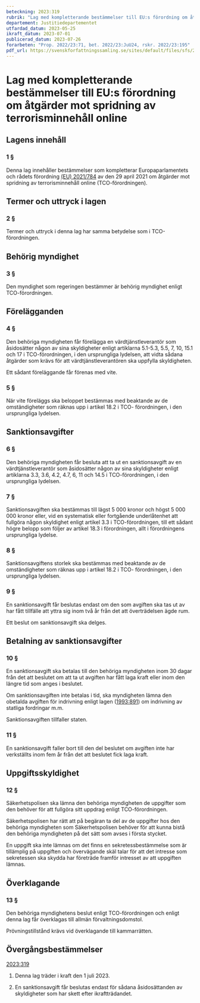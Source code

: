 ```yaml
---
beteckning: 2023:319
rubrik: "Lag med kompletterande bestämmelser till EU:s förordning om åtgärder mot spridning av terrorisminnehåll online"
departement: Justitiedepartementet
utfardad_datum: 2023-05-25
ikraft_datum: 2023-07-01
publicerad_datum: 2023-07-26
forarbeten: "Prop. 2022/23:71, bet. 2022/23:JuU24, rskr. 2022/23:195"
pdf_url: https://svenskforfattningssamling.se/sites/default/files/sfs/2023-05/SFS2023-319.pdf
---
```


# Lag med kompletterande bestämmelser till EU:s förordning om åtgärder mot spridning av terrorisminnehåll online

## Lagens innehåll

### 1 §

Denna lag innehåller bestämmelser som kompletterar Europaparlamentets och rådets förordning [(EU) 2021/784](https://eur-lex.europa.eu/legal-content/SV/ALL/?uri=celex%3A32021R0784) av den 29 april 2021 om åtgärder mot spridning av terrorisminnehåll online (TCO-förordningen).

## Termer och uttryck i lagen

### 2 §

Termer och uttryck i denna lag har samma betydelse som i TCO-förordningen.

## Behörig myndighet

### 3 §

Den myndighet som regeringen bestämmer är behörig myndighet enligt TCO-förordningen.

## Förelägganden

### 4 §

Den behöriga myndigheten får förelägga en värdtjänstleverantör som åsidosätter någon av sina skyldigheter enligt artiklarna 5.1-5.3, 5.5, 7, 10, 15.1 och 17 i TCO-förordningen, i den ursprungliga lydelsen, att vidta sådana åtgärder som krävs för att värdtjänstleverantören ska uppfylla skyldigheten.

Ett sådant föreläggande får förenas med vite.

### 5 §

När vite föreläggs ska beloppet bestämmas med beaktande av de omständigheter som räknas upp i artikel 18.2 i TCO- förordningen, i den ursprungliga lydelsen.

## Sanktionsavgifter

### 6 §

Den behöriga myndigheten får besluta att ta ut en sanktionsavgift av en värdtjänstleverantör som åsidosätter någon av sina skyldigheter enligt artiklarna 3.3, 3.6, 4.2, 4.7, 6, 11 och 14.5 i TCO-förordningen, i den ursprungliga lydelsen.

### 7 §

Sanktionsavgiften ska bestämmas till lägst 5 000 kronor och högst 5 000 000 kronor eller, vid en systematisk eller fortgående underlåtenhet att fullgöra någon skyldighet enligt artikel 3.3 i TCO-förordningen, till ett sådant högre belopp som följer av artikel 18.3 i förordningen, allt i förordningens ursprungliga lydelse.

### 8 §

Sanktionsavgiftens storlek ska bestämmas med beaktande av de omständigheter som räknas upp i artikel 18.2 i TCO- förordningen, i den ursprungliga lydelsen.

### 9 §

En sanktionsavgift får beslutas endast om den som avgiften ska tas ut av har fått tillfälle att yttra sig inom två år från det att överträdelsen ägde rum.

Ett beslut om sanktionsavgift ska delges.

## Betalning av sanktionsavgifter

### 10 §

En sanktionsavgift ska betalas till den behöriga myndigheten inom 30 dagar från det att beslutet om att ta ut avgiften har fått laga kraft eller inom den längre tid som anges i beslutet.

Om sanktionsavgiften inte betalas i tid, ska myndigheten lämna den obetalda avgiften för indrivning enligt lagen ([1993:891](https://selex.se/eli/sfs/1993/891)) om indrivning av statliga fordringar m.m.

Sanktionsavgiften tillfaller staten.

### 11 §

En sanktionsavgift faller bort till den del beslutet om avgiften inte har verkställts inom fem år från det att beslutet fick laga kraft.

## Uppgiftsskyldighet

### 12 §

Säkerhetspolisen ska lämna den behöriga myndigheten de uppgifter som den behöver för att fullgöra sitt uppdrag enligt TCO-förordningen.

Säkerhetspolisen har rätt att på begäran ta del av de uppgifter hos den behöriga myndigheten som Säkerhetspolisen behöver för att kunna bistå den behöriga myndigheten på det sätt som avses i första stycket.

En uppgift ska inte lämnas om det finns en sekretessbestämmelse som är tillämplig på uppgiften och övervägande skäl talar för att det intresse som sekretessen ska skydda har företräde framför intresset av att uppgiften lämnas.

## Överklagande

### 13 §

Den behöriga myndighetens beslut enligt TCO-förordningen och enligt denna lag får överklagas till allmän förvaltningsdomstol.

Prövningstillstånd krävs vid överklagande till kammarrätten.

## Övergångsbestämmelser

[2023:319](https://selex.se/eli/sfs/2023/319)

1. Denna lag träder i kraft den 1 juli 2023.

2. En sanktionsavgift får beslutas endast för sådana åsidosättanden av skyldigheter som har skett efter ikraftträdandet.